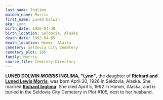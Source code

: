 ```yaml
---
last_name: Inglima
maiden_name: Morris
first_name: Luned Dolwin
aka: Lynn
birth_date: 1926-04-30
birth_location: Seldovia, Alaska
death_date: 1992-04-05
death_location: Homer, Alaska
cemetery: Seldovia City Cemetery
cemetery_plot: 105
family: Morris
source_file: Cemetery Directory
---
```

**LUNED DOLWIN *MORRIS* INGLIMA, "Lynn"**, the daughter of [**Richard and Luned Lewis Morris**](./Morris_Richard_C.md), was born April 30, 1926 in Seldovia, Alaska.  She married [**Richard Inglima**](./Inglima_Richard.md). She died April 5, 1992 in Homer, Alaska, and is buried in the Seldovia City Cemetery in Plot #105, next to her husband.  



